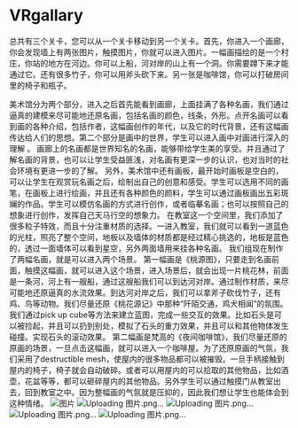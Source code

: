 # VRgallary
总共有三个关卡，您可以从一个关卡移动到另一个关卡。首先，你进入一个画廊，你会发现墙上有两张图片，触摸图片，你就可以进入图片。一幅画描绘的是一个村庄，你站的地方在河边。你可以上船，河对岸的山上有一个洞。你需要蹲下来才能通过它。还有很多竹子，你可以用斧头砍下来。另一张是咖啡馆，你可以打破房间里的椅子和瓶子。

美术馆分为两个部分，进入之后首先能看到画廊，上面挂满了各种名画，我们通过逼真的建模来尽可能地还原名画，包括名画的颜色，线条，外形。点开名画可以看到画的各种介绍，包括作者，这幅画创作的年代，以及它的时代背景，还有这幅画传达给人们的思想。第二个部分是画中的世界，学生可以进入画中对画进行深入的理解 。
画廊上的名画都是世界知名的名画，能够带给学生美的享受。并且通过了解名画的背景，也可以让学生受益匪浅，对名画有更深一步的认识，也对当时的社会环境有更进一步的了解。
另外，美术馆中还有画板，最开始时画板是空白的，可以让学生在观赏玩名画之后，绘制出自己的创意和感受。学生可以选用不同的画笔，在画板上进行绘画，并且还有各种颜色的颜料，学生可以通过画板画出五彩斑斓的作品。学生可以模仿名画的方式进行创作，或者临摹名画；也可以按照自己的想象进行创作，发挥自己天马行空的想象力。
在教室这一个空间里，我们添加了很多粒子特效，而且十分注重材质的选择。一进入教室，我们就可以看到一道蓝色的光柱，照亮了整个空间，地板以及墙体的材质都是经过精心挑选的，地板是蓝色的，透过一面墙体可以看到星空，另外两面墙用来挂各种名画。
我们组现在制作了两幅名画，就是可以进入两个场景。
第一幅画是《桃源图》，只要走到名画前面，触摸这幅画，就可以进入这个场景，进入场景后，就会出现一片桃花林，前面是一条河，河上有一艘船，通过这艘船我们可以到达河对岸。通过制作材质，来尽可能地还原逼真的水流效果。到达河对岸之后，我们可以拿斧子砍伐竹子，还有鸡、鸟等动物。我们尽量还原《桃花源记》中那种“阡陌交通，鸡犬相闻”的氛围。我们通过pick up cube等方法来建立蓝图，完成一些交互的效果。比如石头是可以被捡起，并且可以扔到别处，模拟了石头的重力效果，并且可以和其他物体发生碰撞。实现石头的滚动效果。
第二幅画是梵高的《夜间咖啡馆》，我们尽量还原的原画的场景，一旦点击这幅画，就可以进入一个咖啡屋。为了还原原画的气氛，我们采用了destructible mesh，使屋内的很多物品都可以被摧毁。一旦手柄接触到屋内的椅子，椅子就会自动破碎。或者可以用屋内的可以拾取的其他物品，比如酒壶，花盆等等，都可以砸碎屋内的其他物品。另外学生可以通过触摸门从教室出去，回到教室之中。因为整幅画的气氛就是压抑的，因此我们想让学生也能体会到这种情绪。
![图片](https://user-images.githubusercontent.com/42711732/128602636-286ddd19-ae44-44bb-94f9-6c1f0dc3a3c8.png)
![Uploading 图片.png…]()
![Uploading 图片.png…]()
![Uploading 图片.png…]()
![Uploading 图片.png…]()
